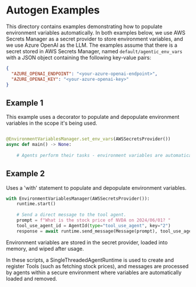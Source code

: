 # Autogen Examples

This directory contains examples demonstrating how to populate environment variables automatically.
In both examples below, we use AWS Secrets Manager as a secret provider to store environment variables, and we use Azure OpenAI as the LLM.
The examples assume that there is a secret stored in AWS Secrets Manager, named `default/agentic_env_vars` with a JSON object containing the following key-value pairs:

```json
{
  "AZURE_OPENAI_ENDPOINT": "<your-azure-openai-endpoint>",
  "AZURE_OPENAI_KEY": "<your-azure-openai-key>"
}
```

## Example 1

This example uses a decorator to populate and depopulate environment variables in the scope it's being used. 

```python

@EnvironmentVariablesManager.set_env_vars(AWSSecretsProvider())
async def main() -> None:
    
    # Agents perform their tasks - environment variables are automatically populated and depopulated

```

## Example 2

Uses a 'with' statement to populate and depopulate environment variables.

```python
with EnvironmentVariablesManager(AWSSecretsProvider()):   
    runtime.start()
    
    # Send a direct message to the tool agent.
    prompt = f"What is the stock price of NVDA on 2024/06/01? "
    tool_use_agent_id = AgentId(type="tool_use_agent", key="2")
    response = await runtime.send_message(Message(prompt), tool_use_agent_id)
```

Environment variables are stored in the secret provider, loaded into memory, and wiped after usage.

In these scripts, a SingleThreadedAgentRuntime is used to create and register Tools (such as fetching stock prices), 
and messages are processed by agents within a secure environment where variables are automatically loaded and removed.